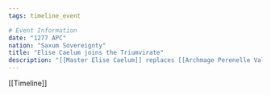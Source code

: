 ```yaml
---
tags: timeline_event

# Event Information
date: "1277 APC"
nation: "Saxum Sovereignty"
title: "Elise Caelum joins the Triumvirate"
description: "[[Master Elise Caelum]] replaces [[Archmage Perenelle Valtoria]] on [[The Saxum Triumvirate]]"
---
```

[[Timeline]]